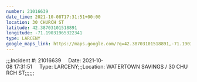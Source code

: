 ```yaml
---
number: 21016639
date_time: 2021-10-08T17:31:51+00:00
location: 30 CHURCH ST
latitude: 42.38703101518891
longitude: -71.19031965322341
type: LARCENY
google_maps_link: https://maps.google.com/?q=42.38703101518891,-71.19031965322341
---
```


;;;Incident #: 21016639     Date: 2021‐10‐08 17:31:51     Type: LARCENY;;;Location: WATERTOWN SAVINGS / 30 CHURCH ST;;;;;;
